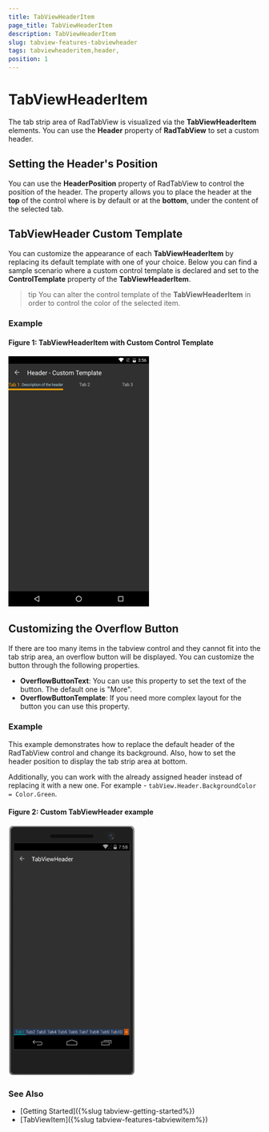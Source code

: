 ```yaml
---
title: TabViewHeaderItem
page_title: TabViewHeaderItem
description: TabViewHeaderItem
slug: tabview-features-tabviewheader
tags: tabviewheaderitem,header,
position: 1
---
```


# TabViewHeaderItem

The tab strip area of RadTabView is visualized via the **TabViewHeaderItem** elements. You can use the **Header** property of **RadTabView** to set a custom header.

## Setting the Header's Position

You can use the **HeaderPosition** property of RadTabView to control the position of the header. The property allows you to place the header at the **top** of the control where is by default or at the **bottom**, under the content of the selected tab. 


## TabViewHeader Custom Template

You can customize the appearance of each **TabViewHeaderItem** by replacing its default template with one of your choice. Below you can find a sample scenario where a custom control template is declared and set to the **ControlTemplate** property of the **TabViewHeaderItem**. 

>tip You can alter the control template of the **TabViewHeaderItem** in order to control the color of the selected item. 

### Example 
<snippet id='tabview-features-tabviewheader-custom-template-xaml'/>

#### **Figure 1: TabViewHeaderItem with Custom Control Template**
![TabViewHeaderItem Template](../images/tabviewheaderitem-custom-template.png)

## Customizing the Overflow Button

If there are too many items in the tabview control and they cannot fit into the tab strip area, an overflow button will be displayed. You can customize the button through the following properties.

- **OverflowButtonText**: You can use this property to set the text of the button. The default one is "More".
- **OverflowButtonTemplate**: If you need more complex layout for the button you can use this property.

### Example

This example demonstrates how to replace the default header of the RadTabView control and change its background. Also, how to set the header position to display the tab strip area at bottom.

<snippet id='tabview-features-tabviewitem-xaml'/>
<snippet id='tabview-features-tabviewitem-csharp'/>

Additionally, you can work with the already assigned header instead of replacing it with a new one. For example - `tabView.Header.BackgroundColor = Color.Green`. 

#### __Figure 2: Custom TabViewHeader example__  
![Custom TabViewHeader](../images/tabview-features-tabviewheader-0.png)

### See Also

- [Getting Started]({%slug tabview-getting-started%})
- [TabViewItem]({%slug tabview-features-tabviewitem%})

